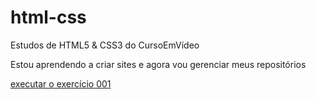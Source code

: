 # html-css
 Estudos de HTML5 & CSS3 do CursoEmVídeo

Estou aprendendo a criar sites e agora vou gerenciar meus repositórios

<a href="https://Douglascript.github.io/html-css/mod1/exercicios/ex001/index"> executar o exercício 001</a>